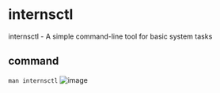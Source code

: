 # internsctl
internsctl - A simple command-line tool for basic system tasks

## command 
``` man internsctl ```
![image](https://github.com/LINU00/internsctl/assets/103933450/686b1096-2357-487b-8a0c-f8b8ff2149ce)
